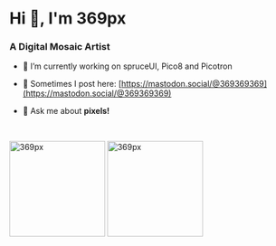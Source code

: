 <h1 align="left">Hi 👋, I'm 369px</h1>
<h3 align="left">A Digital Mosaic Artist</h3>

- 🔭 I’m currently working on spruceUI, Pico8 and Picotron

- 📝 Sometimes I post here: [https://mastodon.social/@369369369](https://mastodon.social/@369369369)

- 💬 Ask me about **pixels!**
<br>
<p align="left"><img align="center" height="169px" src="https://github-readme-stats.vercel.app/api/top-langs?username=369px&show_icons=true&locale=en&layout=compact" alt="369px" /> <img align="center" height="169px" src="https://github-readme-streak-stats.herokuapp.com/?user=369px&" alt="369px" /></p>
